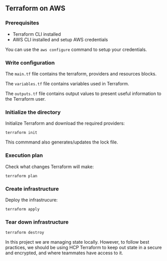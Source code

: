 ## Terraform on AWS

### Prerequisites
- Terraform CLI installed
- AWS CLI installed and setup AWS credentials

You can use the `aws configure` command to setup your credentials.


### Write configuration
The `main.tf` file contains the terraform, providers and resources blocks.

The `variables.tf` file contains variables used in Terraform.

The `outputs.tf` file contains output values to present useful information to the Terraform user.


### Initialize the directory
Initialize Terraform and download the required providers:
```
terraform init
```
This commmand also generates/updates the lock file.

### Execution plan
Check what changes Terraform will make:
```
terraform plan
```

### Create infrastructure
Deploy the infrastrucure:
```
terraform apply
```

### Tear down infrastructure
```
terraform destroy
```


In this project we are managing state locally. However, to follow best practices, we should be using HCP Terraform to keep out state in a secure and encrypted, and where teammates have access to it.
